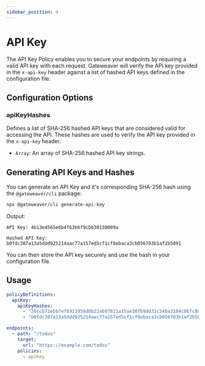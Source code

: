 ```yaml
---
sidebar_position: 4
---
```


# API Key

The API Key Policy enables you to secure your endpoints by requiring a valid API key with each request. Gateweaver will verify the API key provided in the `x-api-key` header against a list of hashed API keys defined in the configuration file.

## Configuration Options

### apiKeyHashes

Defines a list of SHA-256 hashed API keys that are considered valid for accessing the API. These hashes are used to verify the API key provided in the `x-api-key` header.

- `Array`: An array of SHA-256 hashed API key strings.

## Generating API Keys and Hashes

You can generate an API Key and it's corresponding SHA-256 hash using the `@gateweaver/cli` package:

```bash
npx @gateweaver/cli generate-api-key
```

Output:

```
API Key: 4b13e4565e6b4f63b6f9cbb30138009a

Hashed API Key: b0fdc387a13a5ddd925214aac77a157ed5cf1cf8ebaca3cb056703b1af2b5891
```

You can then store the API key securely and use the hash in your configuration file.

## Usage

```yaml title="gateweaver.yml"
policyDefinitions:
  apiKey:
    apiKeyHashes:
      - "20ccb72ebb7ef6911958d8b22ab97821a15ae30fb9dd31c548a3184c06fc80c8"
      - "b0fdc387a13a5ddd925214aac77a157ed5cf1cf8ebaca3cb056703b1af2b5891"

endpoints:
  - path: "/todos"
    target:
      url: "https://example.com/todos"
    policies:
      - apiKey
```
